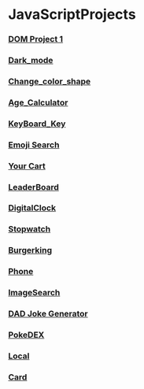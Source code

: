 # JavaScriptProjects

<h3><a href="https://saggyintoit.github.io/JavaScriptProjects/DOM_Project_1/index.html">DOM Project 1</a></h3>
<h3><a href="https://saggyintoit.github.io/JavaScriptProjects/Dark_mode/index.html">Dark_mode</a></h3>
<h3><a href="https://saggyintoit.github.io/JavaScriptProjects/ChangeShape/index.html">Change_color_shape</a></h3>
<h3><a href="https://saggyintoit.github.io/JavaScriptProjects/Age_calculator/index.html">Age_Calculator</a></h3>
<h3><a href="https://saggyintoit.github.io/JavaScriptProjects/Key_board/index.html">KeyBoard_Key</a></h3>
<h3><a href="https://saggyintoit.github.io/JavaScriptProjects/Emoji_project/index.html">Emoji Search</a></h3>
<h3><a href="https://saggyintoit.github.io/JavaScriptProjects/Cart/index.html">Your Cart</a></h3>
<h3><a href="https://saggyintoit.github.io/JavaScriptProjects/LeaderBoard/index.html">LeaderBoard</a></h3>
<h3><a href="https://saggyintoit.github.io/JavaScriptProjects/DigitalClock/index.html">DigitalClock</a></h3>
<h3><a href="https://saggyintoit.github.io/JavaScriptProjects/Stopwatch/index.html">Stopwatch</a></h3>
<h3><a href="https://saggyintoit.github.io/JavaScriptProjects/burgerking/index.html">Burgerking</a></h3>
<h3><a href="https://saggyintoit.github.io/JavaScriptProjects/WeekTest4/index.html">Phone</a></h3>
<h3><a href="https://saggyintoit.github.io/JavaScriptProjects/imageSearch/index.html">ImageSearch</a></h3>
<h3><a href="https://saggyintoit.github.io/JavaScriptProjects/dadJoke/index.html">DAD Joke Generator</a></h3>
<h3><a href="https://saggyintoit.github.io/JavaScriptProjects/PokeDEX/index.html">PokeDEX</a></h3>
<h3><a href="https://saggyintoit.github.io/JavaScriptProjects/Local_Storage/index.html">Local</a></h3>
<h3><a href="https://saggyintoit.github.io/JavaScriptProjects/Card/index.html">Card</a></h3>




